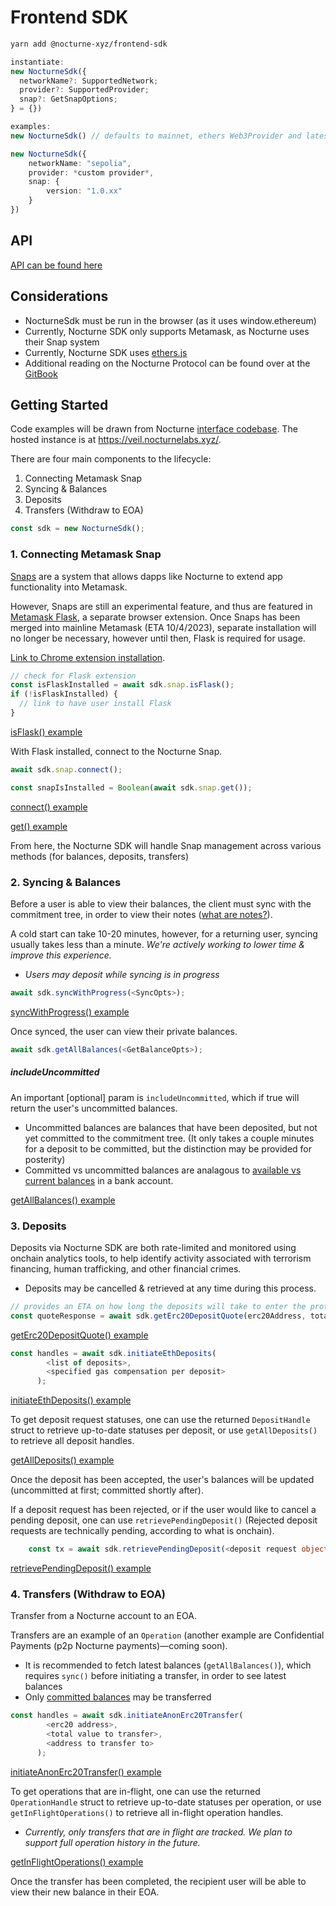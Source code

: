 # Frontend SDK

```bash
yarn add @nocturne-xyz/frontend-sdk
```

```ts
instantiate:
new NocturneSdk({
  networkName?: SupportedNetwork;
  provider?: SupportedProvider;
  snap?: GetSnapOptions;
} = {})

examples:
new NocturneSdk() // defaults to mainnet, ethers Web3Provider and latest version of Nocturne Snap

new NocturneSdk({
    networkName: "sepolia",
    provider: *custom provider*,
    snap: {
        version: "1.0.xx"
    }
})
```

## API

[API can be found here](https://github.com/nocturne-xyz/monorepo/blob/main/packages/frontend-sdk/src/api.ts)

## Considerations

- NocturneSdk must be run in the browser (as it uses window.ethereum)
- Currently, Nocturne SDK only supports Metamask, as Nocturne uses their Snap system
- Currently, Nocturne SDK uses [ethers.js](https://github.com/ethers-io/ethers.js)
- Additional reading on the Nocturne Protocol can be found over at the [GitBook](https://nocturne-xyz.gitbook.io/nocturne/the-nocturne-protocol/overview)

## Getting Started

Code examples will be drawn from Nocturne [interface codebase](https://github.com/nocturne-xyz/interface/tree/frontend-sdk-readme-freeze). The hosted instance is at https://veil.nocturnelabs.xyz/.

There are four main components to the lifecycle:

1. Connecting Metamask Snap
2. Syncing & Balances
3. Deposits
4. Transfers (Withdraw to EOA)

```ts
const sdk = new NocturneSdk();
```

### 1. Connecting Metamask Snap

[Snaps](https://docs.metamask.io/snaps/) are a system that allows dapps like Nocturne to extend app functionality into Metamask.

However, Snaps are still an experimental feature, and thus are featured in [Metamask Flask](https://metamask.io/flask/), a separate browser extension. Once Snaps has been merged into mainline Metamask (ETA 10/4/2023), separate installation will no longer be necessary, however until then, Flask is required for usage.

[Link to Chrome extension installation](https://chrome.google.com/webstore/detail/metamask-flask-developmen/ljfoeinjpaedjfecbmggjgodbgkmjkjk).

```ts
// check for Flask extension
const isFlaskInstalled = await sdk.snap.isFlask();
if (!isFlaskInstalled) {
  // link to have user install Flask
}
```

[isFlask() example](https://github.com/nocturne-xyz/interface/blob/frontend-sdk-readme-freeze/src/config/zustand/metamask/store.ts#L31)

With Flask installed, connect to the Nocturne Snap.

```ts
await sdk.snap.connect();

const snapIsInstalled = Boolean(await sdk.snap.get());
```

[connect() example](https://github.com/nocturne-xyz/interface/blob/frontend-sdk-readme-freeze/src/hooks/useWalletAndNetwork.ts#L69)

[get() example](https://github.com/nocturne-xyz/interface/blob/frontend-sdk-readme-freeze/src/config/zustand/metamask/store.ts#L34)

From here, the Nocturne SDK will handle Snap management across various methods (for balances, deposits, transfers)

### 2. Syncing & Balances

Before a user is able to view their balances, the client must sync with the commitment tree, in order to view their notes ([what are notes?](https://nocturne-xyz.gitbook.io/nocturne/the-nocturne-protocol/preliminaries/notes-nullifiers-and-joinsplits)).

A cold start can take 10-20 minutes, however, for a returning user, syncing usually takes less than a minute. _We're actively working to lower time & improve this experience._

- _Users may deposit while syncing is in progress_

```ts
await sdk.syncWithProgress(<SyncOpts>);
```

[syncWithProgress() example](https://github.com/nocturne-xyz/interface/blob/frontend-sdk-readme-freeze/src/hooks/store/useSdkSync.ts#L15)

Once synced, the user can view their private balances.

```ts
await sdk.getAllBalances(<GetBalanceOpts>);
```

##### includeUncommitted

An important [optional] param is `includeUncommitted`, which if true will return the user's uncommitted balances.

- Uncommitted balances are balances that have been deposited, but not yet committed to the commitment tree. (It only takes a couple minutes for a deposit to be committed, but the distinction may be provided for posterity)
- Committed vs uncommitted balances are analagous to [available vs current balances](https://www.investopedia.com/terms/a/available-balance.asp#:~:text=In%20a%20checking%20account%2C%20the,to%20the%20available%20balance%20amount.) in a bank account.

[getAllBalances() example](https://github.com/nocturne-xyz/interface/blob/frontend-sdk-readme-freeze/src/config/zustand/store.ts#L36-L85)

### 3. Deposits

Deposits via Nocturne SDK are both rate-limited and monitored using onchain analytics tools, to help identify activity associated with terrorism
financing, human trafficking, and other financial
crimes.

- Deposits may be cancelled & retrieved at any time during this process.

```ts
// provides an ETA on how long the deposits will take to enter the protocol.
const quoteResponse = await sdk.getErc20DepositQuote(erc20Address, totalValue);
```

[getErc20DepositQuote() example](https://github.com/nocturne-xyz/interface/blob/frontend-sdk-readme-freeze/src/hooks/useDepositQuote.ts#L37)

```ts
const handles = await sdk.initiateEthDeposits(
        <list of deposits>,
        <specified gas compensation per deposit>
      );
```

[initiateEthDeposits() example](<https://github.com/nocturne-xyz/interface/blob/frontend-sdk-readme-freeze/src/app/(DepositAndTransfer)/(Deposit)/DepositForm.tsx#L30>)

To get deposit request statuses, one can use the returned `DepositHandle` struct to retrieve up-to-date statuses per deposit, or use `getAllDeposits()` to retrieve all deposit handles.

[getAllDeposits() example](https://github.com/nocturne-xyz/interface/blob/frontend-sdk-readme-freeze/src/config/zustand/store.ts#L105)

Once the deposit has been accepted, the user's balances will be updated (uncommitted at first; committed shortly after).

If a deposit request has been rejected, or if the user would like to cancel a pending deposit, one can use `retrievePendingDeposit()` (Rejected deposit requests are technically pending, according to what is onchain).

```ts
    const tx = await sdk.retrievePendingDeposit(<deposit request object>);
```

[retrievePendingDeposit() example](<https://github.com/nocturne-xyz/interface/blob/frontend-sdk-readme-freeze/src/app/(Slideover)/(Deposits)/DepositListItem.tsx#L140>)

### 4. Transfers (Withdraw to EOA)

Transfer from a Nocturne account to an EOA.

Transfers are an example of an `Operation` (another example are Confidential Payments (p2p Nocturne payments)—coming soon).

- It is recommended to fetch latest balances (`getAllBalances()`), which requires `sync()` before initiating a transfer, in order to see latest balances
- Only [committed balances](#includeUncommited) may be transferred

```ts
const handles = await sdk.initiateAnonErc20Transfer(
        <erc20 address>,
        <total value to transfer>,
        <address to transfer to>
      );
```

[initiateAnonErc20Transfer() example](<https://github.com/nocturne-xyz/interface/blob/frontend-sdk-readme-freeze/src/app/(DepositAndTransfer)/(Transfer)/TransferForm.tsx#L40>)

To get operations that are in-flight, one can use the returned `OperationHandle` struct to retrieve up-to-date statuses per operation, or use `getInFlightOperations()` to retrieve all in-flight operation handles.

- _Currently, only transfers that are in flight are tracked. We plan to support full operation history in the future._

[getInFlightOperations() example](https://github.com/nocturne-xyz/interface/blob/frontend-sdk-readme-freeze/src/config/zustand/store.ts#L198)

Once the transfer has been completed, the recipient user will be able to view their new balance in their EOA.

